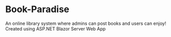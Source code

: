 # Book-Paradise
An online library system where admins can post books and users can enjoy!
Created using ASP.NET Blazor Server Web App
